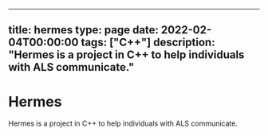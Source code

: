 
---
title: hermes
type: page
date: 2022-02-04T00:00:00
tags: ["C++"]
description: "Hermes is a project in C++ to help individuals with ALS communicate."
---


# Hermes
Hermes is a project in C++ to help individuals with ALS communicate.
